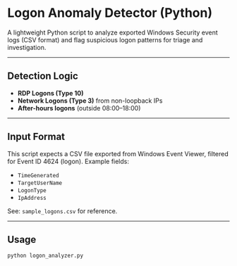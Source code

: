 # Logon Anomaly Detector (Python)

A lightweight Python script to analyze exported Windows Security event logs (CSV format) and flag suspicious logon patterns for triage and investigation.

---

## Detection Logic

- **RDP Logons (Type 10)**  
- **Network Logons (Type 3)** from non-loopback IPs  
- **After-hours logons** (outside 08:00–18:00)

---

## Input Format

This script expects a CSV file exported from Windows Event Viewer, filtered for Event ID 4624 (logon). Example fields:
- `TimeGenerated`
- `TargetUserName`
- `LogonType`
- `IpAddress`

See: `sample_logons.csv` for reference.

---

## Usage

```bash
python logon_analyzer.py
